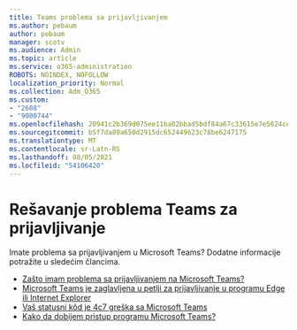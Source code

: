 ```yaml
---
title: Teams problema sa prijavljivanjem
ms.author: pebaum
author: pebaum
manager: scotv
ms.audience: Admin
ms.topic: article
ms.service: o365-administration
ROBOTS: NOINDEX, NOFOLLOW
localization_priority: Normal
ms.collection: Adm_O365
ms.custom:
- "2688"
- "9000744"
ms.openlocfilehash: 20941c2b369d075ee11ba02bbad5bdf84a67c33615e7e5624ce790bb04cb808c
ms.sourcegitcommit: b5f7da89a650d2915dc652449623c78be6247175
ms.translationtype: MT
ms.contentlocale: sr-Latn-RS
ms.lasthandoff: 08/05/2021
ms.locfileid: "54106420"
---
```

# <a name="troubleshooting-teams-sign-in"></a>Rešavanje problema Teams za prijavljivanje 

Imate problema sa prijavljivanjem u Microsoft Teams? Dodatne informacije potražite u sledećim člancima.

- [Zašto imam problema sa prijavljivanjem na Microsoft Teams?](https://support.office.com/article/a02f683b-61a3-4008-9447-ee60c5593b0f)
- [Microsoft Teams je zaglavljena u petlji za prijavljivanje u programu Edge ili Internet Explorer](https://docs.microsoft.com/microsoftteams/troubleshoot/teams-sign-in/sign-in-loop)
- [Vaš statusni kôd je 4c7 greška sa Microsoft Teams](https://support.microsoft.com/help/4041047/modern-authentication-failed-here-status-code-is-4c7-when-signing-in-t)
- [Kako da dobijem pristup programu Microsoft Teams?](https://support.office.com/article/how-do-i-get-access-to-microsoft-teams-fc7f1634-abd3-4f26-a597-9df16e4ca65b)